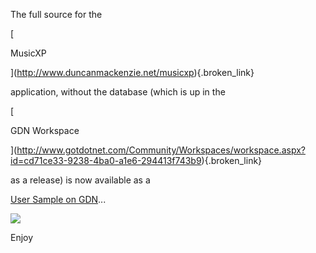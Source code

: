 The full source for the

[

MusicXP

](http://www.duncanmackenzie.net/musicxp){.broken_link}

 application, without the database (which is up in the

[

GDN Workspace

](http://www.gotdotnet.com/Community/Workspaces/workspace.aspx?id=cd71ce33-9238-4ba0-a1e6-294413f743b9){.broken_link}

as a release) is now available as a

 [User Sample on GDN](http://www.gotdotnet.com/Community/UserSamples/Details.aspx?SampleGuid=84a212fe-3ba5-4fc2-80f3-72f8e3202436)...

![](http://www.duncanmackenzie.net/musicxp/images/albumlist.png)

Enjoy